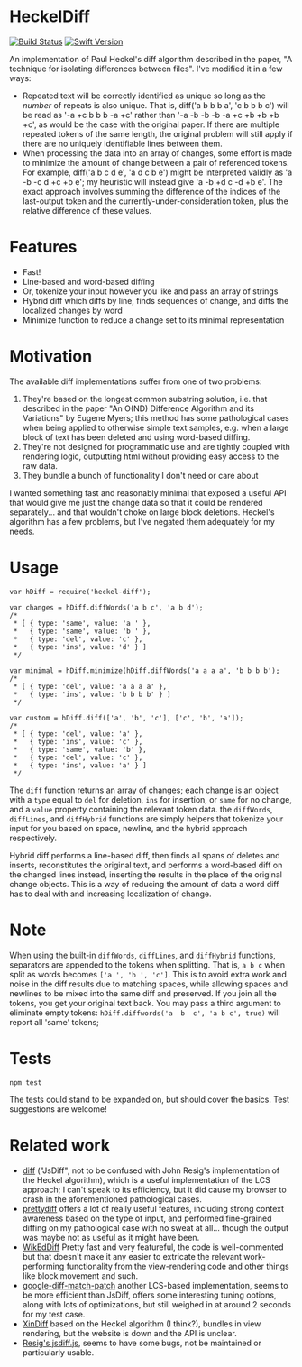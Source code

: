 # HeckelDiff

[![Build Status][image-1]][1] [![Swift Version][image-2]][2]

An implementation of Paul Heckel's diff algorithm described in the paper, "A technique for isolating differences between files". I've modified it in a few ways:

- Repeated text will be correctly identified as unique so long as the *number* of repeats is also unique. That is, diff('a b b b a', 'c b b b c') will be read as '-a +c b b b -a +c' rather than '-a -b -b -b -a +c +b +b +b +c', as would be the case with the original paper. If there are multiple repeated tokens of the same length, the original problem will still apply if there are no uniquely identifiable lines between them.
- When processing the data into an array of changes, some effort is made to minimize the amount of change between a pair of referenced tokens. For example, diff('a b c d e', 'a d c b e') might be interpreted validly as 'a -b -c d +c +b e'; my heuristic will instead give 'a -b +d c -d +b e'. The exact approach involves summing the difference of the indices of the last-output token and the currently-under-consideration token, plus the relative difference of these values.

# Features
- Fast!
- Line-based and word-based diffing
- Or, tokenize your input however you like and pass an array of strings
- Hybrid diff which diffs by line, finds sequences of change, and diffs the localized changes by word
- Minimize function to reduce a change set to its minimal representation

# Motivation

The available diff implementations suffer from one of two problems:

1. They're based on the longest common substring solution, i.e. that described in the paper "An O(ND) Difference Algorithm and its Variations" by Eugene Myers; this method has some pathological cases when being applied to otherwise simple text samples, e.g. when a large block of text has been deleted and using word-based diffing.
2. They're not designed for programmatic use and are tightly coupled with rendering logic, outputting html without providing easy access to the raw data.
3. They bundle a bunch of functionality I don't need or care about

I wanted something fast and reasonably minimal that exposed a useful API that would give me just the change data so that it could be rendered separately... and that wouldn't choke on large block deletions. Heckel's algorithm has a few problems, but I've negated them adequately for my needs.

# Usage

```
var hDiff = require('heckel-diff');

var changes = hDiff.diffWords('a b c', 'a b d');
/*
 * [ { type: 'same', value: 'a ' },
 *   { type: 'same', value: 'b ' },
 *   { type: 'del', value: 'c' },
 *   { type: 'ins', value: 'd' } ]
 */

var minimal = hDiff.minimize(hDiff.diffWords('a a a a', 'b b b b');
/*
 * [ { type: 'del', value: 'a a a a' },
 *   { type: 'ins', value: 'b b b b' } ]
 */

var custom = hDiff.diff(['a', 'b', 'c'], ['c', 'b', 'a']);
/*
 * [ { type: 'del', value: 'a' },
 *   { type: 'ins', value: 'c' },
 *   { type: 'same', value: 'b' },
 *   { type: 'del', value: 'c' },
 *   { type: 'ins', value: 'a' } ]
 */
```

The `diff` function returns an array of changes; each change is an object with a `type` equal to `del` for deletion, `ins` for insertion, or `same` for no change, and a `value` property containing the relevant token data. the `diffWords`, `diffLines`, and `diffHybrid` functions are simply helpers that tokenize your input for you based on space, newline, and the hybrid approach respectively.

Hybrid diff performs a line-based diff, then finds all spans of deletes and inserts, reconstitutes the original text, and performs a word-based diff on the changed lines instead, inserting the results in the place of the original change objects. This is a way of reducing the amount of data a word diff has to deal with and increasing localization of change.

# Note

When using the built-in `diffWords`, `diffLines`, and `diffHybrid` functions, separators are appended to the tokens when splitting. That is, `a b c` when split as words becomes `['a ', 'b ', 'c']`. This is to avoid extra work and noise in the diff results due to matching spaces, while allowing spaces and newlines to be mixed into the same diff and preserved. If you join all the tokens, you get your original text back. You may pass a third argument to eliminate empty tokens: `hDiff.diffwords('a  b  c', 'a b c', true)` will report all 'same' tokens;

# Tests

`npm test`

The tests could stand to be expanded on, but should cover the basics. Test suggestions are welcome!

# Related work

- [diff](https://npmjs.com/package/diff) ("JsDiff", not to be confused with John Resig's implementation of the Heckel algorithm), which is a useful implementation of the LCS approach; I can't speak to its efficiency, but it did cause my browser to crash in the aforementioned pathological cases.
- [prettydiff](https://github.com/prettydiff/prettydiff) offers a lot of really useful features, including strong context awareness based on the type of input, and performed fine-grained diffing on my pathological case with no sweat at all... though the output was maybe not as useful as it might have been.
- [WikEdDiff](https://en.wikipedia.org/wiki/User:Cacycle/wikEdDiff) Pretty fast and very featureful, the code is well-commented but that doesn't make it any easier to extricate the relevant work-performing functionality from the view-rendering code and other things like block movement and such.
- [google-diff-match-patch](https://github.com/lqc/google-diff-match-patch) another LCS-based implementation, seems to be more efficient than JsDiff, offers some interesting tuning options, along with lots of optimizations, but still weighed in at around 2 seconds for my test case.
- [XinDiff](https://sourceforge.net/projects/xindiff/) based on the Heckel algorithm (I think?), bundles in view rendering, but the website is down and the API is unclear.
- [Resig's jsdiff.js](http://ejohn.org/projects/javascript-diff-algorithm/), seems to have some bugs, not be maintained or particularly usable.


[1]:	https://travis-ci.org/saltzmanjoelh/HeckelDiffKit
[2]:	https://swift.org "Swift"

[image-1]:	https://travis-ci.org/saltzmanjoelh/HeckelDiffKit.svg
[image-2]:	https://img.shields.io/badge/swift-version%204-blue.svg